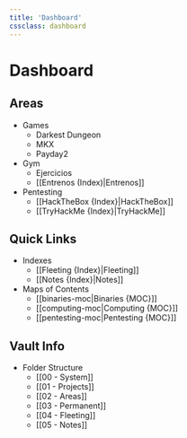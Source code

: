 ```yaml
---
title: 'Dashboard'
cssclass: dashboard
---
```


# Dashboard

## Areas

- Games
    - Darkest Dungeon
    - MKX
    - Payday2
- Gym
    - Ejercicios
    - [[Entrenos (Index)|Entrenos]]
- Pentesting
    - [[HackTheBox {Index}|HackTheBox]]
    - [[TryHackMe {Index}|TryHackMe]]

## Quick Links

- Indexes
    - [[Fleeting {Index}|Fleeting]]
    - [[Notes {Index}|Notes]]
- Maps of Contents
    - [[binaries-moc|Binaries {MOC}]]
    - [[computing-moc|Computing {MOC}]]
    - [[pentesting-moc|Pentesting {MOC}]]

## Vault Info

- Folder Structure
    - [[00 - System]]
    - [[01 - Projects]]
    - [[02 - Areas]]
    - [[03 - Permanent]]
    - [[04 - Fleeting]]
    - [[05 - Notes]]
